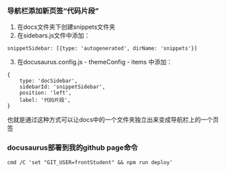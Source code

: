 
### 导航栏添加新页签“代码片段”
1. 在docs文件夹下创建snippets文件夹
2. 在sidebars.js文件中添加：
```
snippetSidebar: [{type: 'autogenerated', dirName: 'snippets'}]
```
3. 在docusaurus.config.js - themeConfig - items 中添加：
```
{
    type: 'docSidebar',
    sidebarId: 'snippetSidebar',
    position: 'left',
    label: '代码片段',
}
```
也就是通过这种方式可以让docs中的一个文件夹独立出来变成导航栏上的一个页签
### docusaurus部署到我的github page命令
`cmd /C 'set "GIT_USER=frontStudent" && npm run deploy'`